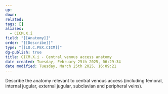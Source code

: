 ```yaml
---
up: 
down: 
related: 
tags: []
aliases:
  - CICM.X.i
field: "[[Anatomy]]"
order: "[[Describe]]"
type: "[[LO.C.PEX.CICM]]"
dg-publish: true
title: CICM.X.i - Central venous access anatomy
date created: Tuesday, February 25th 2025, 06:29:34
date modified: Tuesday, March 25th 2025, 16:09:21
---
```


Describe the anatomy relevant to central venous access (including femoral, internal jugular, external jugular, subclavian and peripheral veins).
